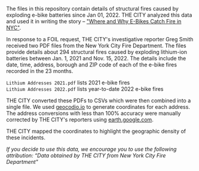 
The files in this repository contain details of structural fires caused by exploding e-bike batteries since Jan 01, 2022. 
THE CITY analyzed this data and used it in writing the story – <a href="https://www.thecity.nyc/2022/11/21/23468257/ebikes-fires-lithium-ion-batteries-delivery-workers">"Where and Why E-Bikes Catch Fire in NYC"</a>. 

In response to a FOIL request, THE CITY's investigative reporter Greg Smith received two PDF files from the New York City Fire Department. The files provide details about 294 structural fires caused by exploding lithium-ion batteries between Jan. 1, 2021 and Nov. 15, 2022. The details include the date, time, address, borough and ZIP code of each of the e-bike fires recorded in the 23 months.

<code>Lithium Addresses 2021.pdf</code> lists 2021 e-bike fires <br>
<code>Lithium Addresses 2022.pdf</code> lists year-to-date 2022 e-bike fires

THE CITY converted these PDFs to CSVs which were then combined into a single file. We used [geocodio.io](https://www.geocod.io/) to generate coordinates for each address. The address conversions with less than 100% accuracy were manually corrected by THE CITY's reporters using <a href= "https://earth.google.com/web/search/Corona,+Queens,+NY/@40.74087105,-73.85709825,10.93805365a,3981.55465771d,35y,323.92901598h,45t,0r/data=Cn0aUxJNCiUweDg5YzI1ZmNjMzYyNjk0MDE6MHg1NGRkNmFiZTdhNjdiMTUwGZU9rrJbX0RAIbOsoA5Qd1LAKhJDb3JvbmEsIFF1ZWVucywgTlkYAiABIiYKJAn3KufJqXNEQBHRelz7Nt4pQBk4yFSeuwRjQCFdp-2JuO1gwA">earth.google.com</a>. 

THE CITY mapped the coordinates to highlight the geographic density of these incidents.

_If you decide to use this data, we encourage you to use the following attribution: “Data obtained by THE CITY from New York City Fire Department"_

